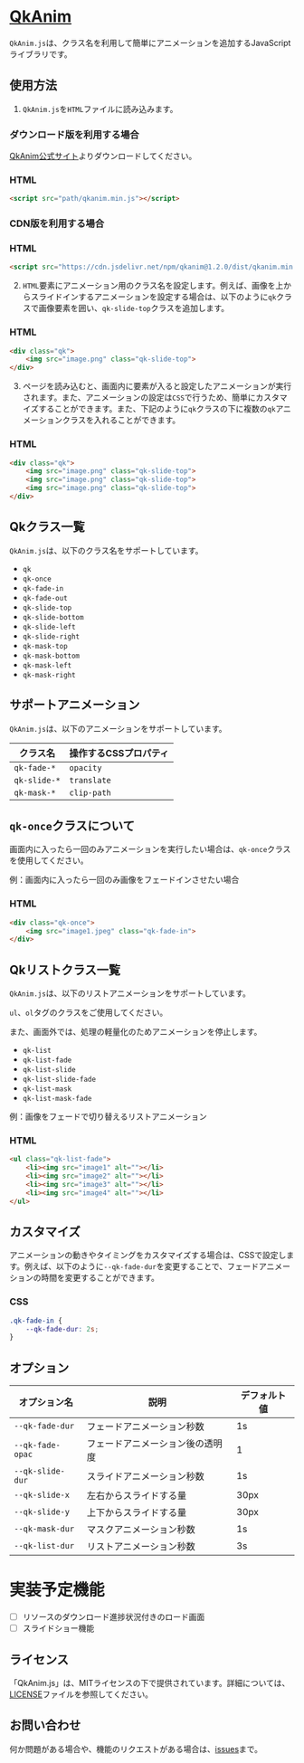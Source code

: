 # [QkAnim](https://qkanim.com)

`QkAnim.js`は、クラス名を利用して簡単にアニメーションを追加するJavaScriptライブラリです。

## 使用方法

1. `QkAnim.js`を`HTML`ファイルに読み込みます。

### ダウンロード版を利用する場合

[QkAnim公式サイト](https://qkanim.com)よりダウンロードしてください。

### HTML

```html
<script src="path/qkanim.min.js"></script>
```
### CDN版を利用する場合

### HTML

```html
<script src="https://cdn.jsdelivr.net/npm/qkanim@1.2.0/dist/qkanim.min.js"></script>
```

2. `HTML`要素にアニメーション用のクラス名を設定します。例えば、画像を上からスライドインするアニメーションを設定する場合は、以下のように`qk`クラスで画像要素を囲い、`qk-slide-top`クラスを追加します。

### HTML

```html
<div class="qk">
    <img src="image.png" class="qk-slide-top">
</div>
```

3. ページを読み込むと、画面内に要素が入ると設定したアニメーションが実行されます。また、アニメーションの設定は`CSS`で行うため、簡単にカスタマイズすることができます。また、下記のように`qk`クラスの下に複数の`qk`アニメーションクラスを入れることができます。

### HTML

```html
<div class="qk">
    <img src="image.png" class="qk-slide-top">
    <img src="image.png" class="qk-slide-top">
    <img src="image.png" class="qk-slide-top">
</div>
```

## Qkクラス一覧

`QkAnim.js`は、以下のクラス名をサポートしています。

- `qk`
- `qk-once`
- `qk-fade-in`
- `qk-fade-out`
- `qk-slide-top`
- `qk-slide-bottom`
- `qk-slide-left`
- `qk-slide-right`
- `qk-mask-top`
- `qk-mask-bottom`
- `qk-mask-left`
- `qk-mask-right`

## サポートアニメーション

`QkAnim.js`は、以下のアニメーションをサポートしています。


| クラス名         | 操作するCSSプロパティ |
| ------------ | ------------ |
| `qk-fade-*`  | `opacity`    |
| `qk-slide-*` | `translate`  |
| `qk-mask-*`  | `clip-path`  |

## `qk-once`クラスについて

画面内に入ったら一回のみアニメーションを実行したい場合は、`qk-once`クラスを使用してください。

例：画面内に入ったら一回のみ画像をフェードインさせたい場合

### HTML

```HTML
<div class="qk-once">
    <img src="image1.jpeg" class="qk-fade-in">
</div>
```

## Qkリストクラス一覧

`QkAnim.js`は、以下のリストアニメーションをサポートしています。

`ul`、`ol`タグのクラスをご使用してください。

また、画面外では、処理の軽量化のためアニメーションを停止します。

- `qk-list`
- `qk-list-fade`
- `qk-list-slide`
- `qk-list-slide-fade`
- `qk-list-mask`
- `qk-list-mask-fade`

例：画像をフェードで切り替えるリストアニメーション

### HTML

```html
<ul class="qk-list-fade">
    <li><img src="image1" alt=""></li>
    <li><img src="image2" alt=""></li>
    <li><img src="image3" alt=""></li>
    <li><img src="image4" alt=""></li>
</ul>
```

## カスタマイズ
アニメーションの動きやタイミングをカスタマイズする場合は、CSSで設定します。例えば、以下のように`--qk-fade-dur`を変更することで、フェードアニメーションの時間を変更することができます。

### CSS

```css
.qk-fade-in {
    --qk-fade-dur: 2s;
}
```

## オプション

| オプション名 | 説明 | デフォルト値 |
| --- | --- | --- |
| `--qk-fade-dur` | フェードアニメーション秒数 | 1s |
| `--qk-fade-opac` | フェードアニメーション後の透明度 | 1 |
| `--qk-slide-dur` | スライドアニメーション秒数 | 1s |
| `--qk-slide-x` | 左右からスライドする量 | 30px |
| `--qk-slide-y` | 上下からスライドする量 | 30px |
| `--qk-mask-dur` | マスクアニメーション秒数 | 1s |
| `--qk-list-dur` | リストアニメーション秒数 | 3s |

# 実装予定機能
- [ ] リソースのダウンロード進捗状況付きのロード画面
- [ ] スライドショー機能

## ライセンス
「QkAnim.js」は、MITライセンスの下で提供されています。詳細については、[LICENSE](./LICENSE)ファイルを参照してください。

## お問い合わせ
何か問題がある場合や、機能のリクエストがある場合は、[issues](https://github.com/skwk111/qkanim/issues)まで。